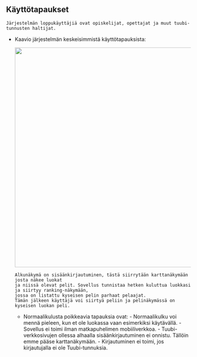 ## Käyttötapaukset

	Järjestelmän loppukäyttäjiä ovat opiskelijat, opettajat ja muut tuubi-tunnusten haltijat.

* Kaavio järjestelmän keskeisimmistä käyttötapauksista:
	<div style='float: center'>
		<img style='width: 600px' src="http://users.metropolia.fi/~jussisoi/Ohjelmistotuotanto/Drawing1.jpg"></img>
	</div>

	  Alkunäkymä on sisäänkirjautuminen, tästä siirrytään karttanäkymään josta näkee luokat
	  ja niissä olevat pelit. Sovellus tunnistaa hetken kuluttua luokkasi ja siirtyy ranking-näkymään,
	  jossa on listattu kyseisen pelin parhaat pelaajat.
	  Tämän jälkeen käyttäjä voi siirtyä peliin ja pelinäkymässä on kyseisen luokan peli.
	 * Normaalikulusta poikkeavia tapauksia ovat:
	  - Normaalikulku voi mennä pieleen, kun et ole luokassa vaan esimerkiksi käytävällä.
	  - Sovellus ei toimi ilman matkapuhelimen mobiiliverkkoa.
	  - Tuubi-verkkosivujen ollessa alhaalla sisäänkirjautuminen ei onnistu. Tällöin emme pääse karttanäkymään.
	  - Kirjautuminen ei toimi, jos kirjautujalla ei ole Tuubi-tunnuksia.
